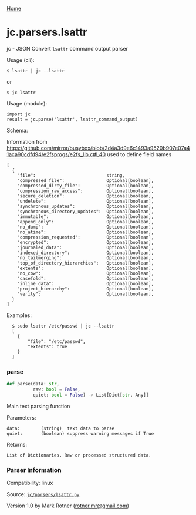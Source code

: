 [Home](https://kellyjonbrazil.github.io/jc/)
<a id="jc.parsers.lsattr"></a>

# jc.parsers.lsattr

jc - JSON Convert `lsattr` command output parser

Usage (cli):

    $ lsattr | jc --lsattr

or

    $ jc lsattr

Usage (module):

    import jc
    result = jc.parse('lsattr', lsattr_command_output)

Schema:

Information from https://github.com/mirror/busybox/blob/2d4a3d9e6c1493a9520b907e07a41aca90cdfd94/e2fsprogs/e2fs_lib.c#L40
used to define field names

    [
      {
        "file":                           string,
        "compressed_file":                Optional[boolean],
        "compressed_dirty_file":          Optional[boolean],
        "compression_raw_access":         Optional[boolean],
        "secure_deletion":                Optional[boolean],
        "undelete":                       Optional[boolean],
        "synchronous_updates":            Optional[boolean],
        "synchronous_directory_updates":  Optional[boolean],
        "immutable":                      Optional[boolean],
        "append_only":                    Optional[boolean],
        "no_dump":                        Optional[boolean],
        "no_atime":                       Optional[boolean],
        "compression_requested":          Optional[boolean],
        "encrypted":                      Optional[boolean],
        "journaled_data":                 Optional[boolean],
        "indexed_directory":              Optional[boolean],
        "no_tailmerging":                 Optional[boolean],
        "top_of_directory_hierarchies":   Optional[boolean],
        "extents":                        Optional[boolean],
        "no_cow":                         Optional[boolean],
        "casefold":                       Optional[boolean],
        "inline_data":                    Optional[boolean],
        "project_hierarchy":              Optional[boolean],
        "verity":                         Optional[boolean],
      }
    ]

Examples:

      $ sudo lsattr /etc/passwd | jc --lsattr
      [
        {
            "file": "/etc/passwd",
            "extents": true
        }
      ]

<a id="jc.parsers.lsattr.parse"></a>

### parse

```python
def parse(data: str,
          raw: bool = False,
          quiet: bool = False) -> List[Dict[str, Any]]
```

Main text parsing function

Parameters:

    data:        (string)  text data to parse
    quiet:       (boolean) suppress warning messages if True

Returns:

    List of Dictionaries. Raw or processed structured data.

### Parser Information
Compatibility:  linux

Source: [`jc/parsers/lsattr.py`](https://github.com/kellyjonbrazil/jc/blob/master/jc/parsers/lsattr.py)

Version 1.0 by Mark Rotner (rotner.mr@gmail.com)

